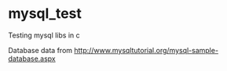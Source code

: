 # mysql_test
Testing mysql libs in c

Database data from http://www.mysqltutorial.org/mysql-sample-database.aspx